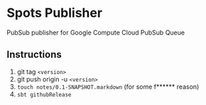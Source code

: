 # Spots Publisher
PubSub publisher for Google Compute Cloud PubSub Queue

## Instructions
1. git tag `<version>`
2. git push origin -u `<version>`
3. `touch notes/0.1-SNAPSHOT.markdown` (for some f****** reason)
4. `sbt githubRelease`